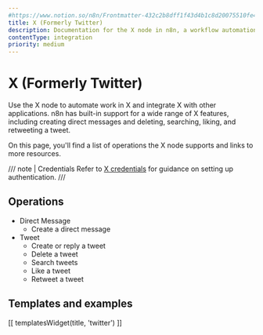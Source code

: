 ```yaml
---
#https://www.notion.so/n8n/Frontmatter-432c2b8dff1f43d4b1c8d20075510fe4
title: X (Formerly Twitter)
description: Documentation for the X node in n8n, a workflow automation platform. Includes details of operations and configuration, and links to examples and credentials information.
contentType: integration
priority: medium
---
```


# X (Formerly Twitter)

Use the X node to automate work in X and integrate X with other applications. n8n has built-in support for a wide range of X features, including creating direct messages and deleting, searching, liking, and retweeting a tweet. 

On this page, you'll find a list of operations the X node supports and links to more resources.

/// note | Credentials
Refer to [X credentials](/integrations/builtin/credentials/twitter/) for guidance on setting up authentication. 
///

## Operations

* Direct Message
    * Create a direct message
* Tweet
    * Create or reply a tweet
    * Delete a tweet
    * Search tweets
    * Like a tweet
    * Retweet a tweet

## Templates and examples

<!-- see https://www.notion.so/n8n/Pull-in-templates-for-the-integrations-pages-37c716837b804d30a33b47475f6e3780 -->
[[ templatesWidget(title, 'twitter') ]]
